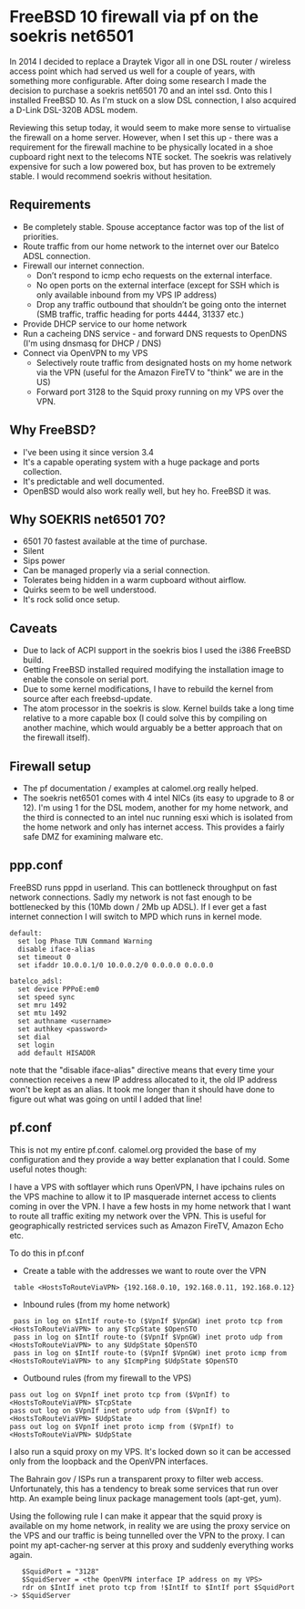 # FreeBSD 10 firewall via pf on the soekris net6501

In 2014 I decided to replace a Draytek Vigor all in one DSL router / wireless access point which had served us well for a couple of years, with something more configurable. After doing some research I made the decision to purchase a soekris net6501 70 and an intel ssd. Onto this I installed FreeBSD 10. As I'm stuck on a slow DSL connection, I also acquired a D-Link DSL-320B ADSL modem.

Reviewing this setup today, it would seem to make more sense to virtualise the firewall on a home server. However, when I set this up - there was a requirement for the firewall machine to be physically located in a shoe cupboard right next to the telecoms NTE socket. The soekris was relatively expensive for such a low powered box, but has proven to be extremely stable. I would recommend soekris without hesitation.

## Requirements
* Be completely stable. Spouse acceptance factor was top of the list of priorities. 
* Route traffic from our home network to the internet over our Batelco ADSL connection.
* Firewall our internet connection.
  * Don’t respond to icmp echo requests on the external interface.
  * No open ports on the external interface (except for SSH which is only available inbound from my VPS IP address)
  * Drop any traffic outbound that shouldn’t be going onto the internet (SMB traffic, traffic heading for ports 4444, 31337 etc.)
* Provide DHCP service to our home network
* Run a cacheing DNS service - and forward DNS requests to OpenDNS (I'm using dnsmasq for DHCP / DNS)
* Connect via OpenVPN to my VPS
  * Selectively route traffic from designated hosts on my home network via the VPN (useful for the Amazon FireTV to "think" we are in the US)
  * Forward port 3128 to the Squid proxy running on my VPS over the VPN.

## Why FreeBSD?
* I've been using it since version 3.4
* It's a capable operating system with a huge package and ports collection.
* It's predictable and well documented.
* OpenBSD would also work really well, but hey ho. FreeBSD it was.

## Why SOEKRIS net6501 70?
* 6501 70 fastest available at the time of purchase.
* Silent
* Sips power
* Can be managed properly via a serial connection.
* Tolerates being hidden in a warm cupboard without airflow.
* Quirks seem to be well understood. 
* It's rock solid once setup.

## Caveats
* Due to lack of ACPI support in the soekris bios I used the i386 FreeBSD build.
* Getting FreeBSD installed required modifying the installation image to enable the console on serial port.
* Due to some kernel modifications, I have to rebuild the kernel from source after each freebsd-update.
* The atom processor in the soekris is slow. Kernel builds take a long time relative to a more capable box (I could solve this by compiling on another machine, which would arguably be a better approach that on the firewall itself).

## Firewall setup
* The pf documentation / examples at calomel.org really helped.
* The soekris net6501 comes with 4 intel NICs (its easy to upgrade to 8 or 12). I'm using 1 for the DSL modem, another for my home network, and the third is connected to an intel nuc running esxi which is isolated from the home network and only has internet access. This provides a fairly safe DMZ for examining malware etc.


## ppp.conf

FreeBSD runs pppd in userland. This can bottleneck throughput on fast network connections.
Sadly my network is not fast enough to be bottlenecked by this (10Mb down / 2Mb up ADSL).
If I ever get a fast internet connection I will switch to MPD which runs in kernel mode. 

```
default:
  set log Phase TUN Command Warning
  disable iface-alias
  set timeout 0
  set ifaddr 10.0.0.1/0 10.0.0.2/0 0.0.0.0 0.0.0.0

batelco_adsl:
  set device PPPoE:em0
  set speed sync
  set mru 1492
  set mtu 1492
  set authname <username>
  set authkey <password>
  set dial
  set login
  add default HISADDR
```
note that the "disable iface-alias" directive means that every time your connection receives a new IP address allocated to it, the old IP address won't be kept as an alias. It took me longer than it should have done to figure out what was going on until I added that line!

## pf.conf

This is not my entire pf.conf. calomel.org provided the base of my configuration and they provide a way better explanation that I could.
Some useful notes though:

I have a VPS with softlayer which runs OpenVPN, I have ipchains rules on the VPS machine to allow it to IP masquerade internet access to clients coming in over the VPN.
I have a few hosts in my home network that I want to route all traffic exiting my network over the VPN. This is useful for geographically restricted services such as Amazon FireTV, Amazon Echo etc.

To do this in pf.conf
  * Create a table with the addresses we want to route over the VPN 

  ```
   table <HostsToRouteViaVPN> {192.168.0.10, 192.168.0.11, 192.168.0.12}
  ```

  * Inbound rules (from my home network)

  ```
   pass in log on $IntIf route-to ($VpnIf $VpnGW) inet proto tcp from <HostsToRouteViaVPN> to any $TcpState $OpenSTO
   pass in log on $IntIf route-to ($VpnIf $VpnGW) inet proto udp from <HostsToRouteViaVPN> to any $UdpState $OpenSTO
   pass in log on $IntIf route-to ($VpnIf $VpnGW) inet proto icmp from <HostsToRouteViaVPN> to any $IcmpPing $UdpState $OpenSTO
  ```

  * Outbound rules (from my firewall to the VPS)

  ```
  pass out log on $VpnIf inet proto tcp from ($VpnIf) to <HostsToRouteViaVPN> $TcpState
  pass out log on $VpnIf inet proto udp from ($VpnIf) to <HostsToRouteViaVPN> $UdpState
  pass out log on $VpnIf inet proto icmp from ($VpnIf) to <HostsToRouteViaVPN> $UdpState
  ```
  
I also run a squid proxy on my VPS. It's locked down so it can be accessed only from the loopback and the OpenVPN interfaces.

The Bahrain gov / ISPs run a transparent proxy to filter web access. Unfortunately, this has a tendency to break some services that run over http. An example being linux package management tools (apt-get, yum).

Using the following rule I can make it appear that the squid proxy is available on my home network, in reality we are using the proxy service on the VPS and our traffic is being tunnelled over the VPN to the proxy. I can point my apt-cacher-ng server at this proxy and suddenly everything works again.

```
   $SquidPort = "3128"
   $SquidServer = <the OpenVPN interface IP address on my VPS>
   rdr on $IntIf inet proto tcp from !$IntIf to $IntIf port $SquidPort -> $SquidServer
```